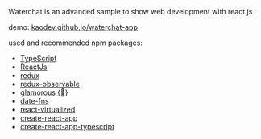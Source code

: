 Waterchat is an advanced sample to show web development with react.js

demo: [kaodev.github.io/waterchat-app](https://kaodev.github.io/waterchat-app/)

used and recommended npm packages:
* [TypeScript](https://github.com/Microsoft/TypeScript)
* [ReactJs](https://github.com/facebook/react)
* [redux](https://github.com/reactjs/redux)
* [redux-observable](https://github.com/redux-observable/redux-observable)
* [glamorous {💄}](https://github.com/paypal/glamorous)
* [date-fns](https://github.com/date-fns/date-fns)
* [react-virtualized](https://github.com/bvaughn/react-virtualized)
* [create-react-app](https://github.com/facebookincubator/create-react-app)
* [create-react-app-typescript](https://github.com/wmonk/create-react-app-typescript)